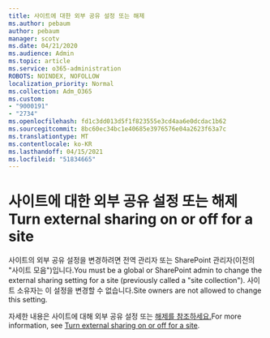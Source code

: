 ```yaml
---
title: 사이트에 대한 외부 공유 설정 또는 해제
ms.author: pebaum
author: pebaum
manager: scotv
ms.date: 04/21/2020
ms.audience: Admin
ms.topic: article
ms.service: o365-administration
ROBOTS: NOINDEX, NOFOLLOW
localization_priority: Normal
ms.collection: Adm_O365
ms.custom:
- "9000191"
- "2734"
ms.openlocfilehash: fd1c3dd013d5f1f823555e3cd4aa6e0dcdac1b62
ms.sourcegitcommit: 8bc60ec34bc1e40685e3976576e04a2623f63a7c
ms.translationtype: MT
ms.contentlocale: ko-KR
ms.lasthandoff: 04/15/2021
ms.locfileid: "51834665"
---
```

# <a name="turn-external-sharing-on-or-off-for-a-site"></a><span data-ttu-id="dd774-102">사이트에 대한 외부 공유 설정 또는 해제</span><span class="sxs-lookup"><span data-stu-id="dd774-102">Turn external sharing on or off for a site</span></span>

<span data-ttu-id="dd774-103">사이트의 외부 공유 설정을 변경하려면 전역 관리자 또는 SharePoint 관리자(이전의 "사이트 모음")입니다.</span><span class="sxs-lookup"><span data-stu-id="dd774-103">You must be a global or SharePoint admin to change the external sharing setting for a site (previously called a "site collection").</span></span> <span data-ttu-id="dd774-104">사이트 소유자는 이 설정을 변경할 수 없습니다.</span><span class="sxs-lookup"><span data-stu-id="dd774-104">Site owners are not allowed to change this setting.</span></span> 

<span data-ttu-id="dd774-105">자세한 내용은 사이트에 대해 외부 공유 설정 또는 [해제를 참조하세요.](https://docs.microsoft.com/sharepoint/change-external-sharing-site)</span><span class="sxs-lookup"><span data-stu-id="dd774-105">For more information, see [Turn external sharing on or off for a site](https://docs.microsoft.com/sharepoint/change-external-sharing-site).</span></span>
